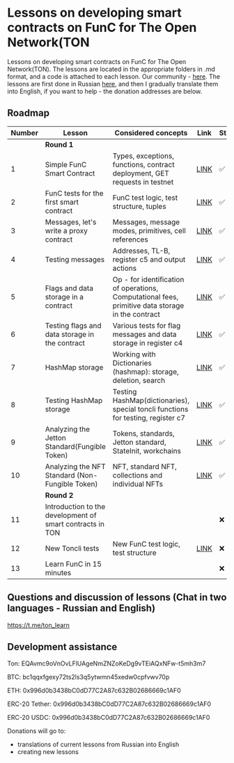 # Lessons on developing smart contracts on FunC for The Open Network(TON

Lessons on developing smart contracts on FunC for The Open Network(TON). The lessons are located in the appropriate folders in .md format, and a code is attached to each lesson. Our community - [here](https://t.me/ton_learn). The lessons are first done in Russian [here](https://github.com/romanovichim/TonFunClessons_ru/), and then I gradually translate them into English, if you want to help - the donation addresses are below.

## Roadmap
| Number | Lesson | Considered concepts | Link | Status |
| ------------- | ------------- | ------------- | ------------- | ------------- |
|| **Round 1**   ||||
| 1 | Simple FunC Smart Contract | Types, exceptions, functions, contract deployment, GET requests in testnet | [LINK](./1lesson/firstlesson.md)  | ✅  |
| 2 | FunC tests for the first smart contract  | FunC test logic, test structure, tuples  | [LINK](./2lesson/secondlesson.md) | ✅  |
| 3 | Messages, let's write a proxy contract |  Messages, message modes, primitives, cell references | [LINK](./3lesson/thirdlesson.md) | ✅  |
| 4 | Testing messages | Addresses, TL-B, register c5 and output actions |  [LINK](./4lesson/forthlesson.md) | ✅ |
| 5 | Flags and data storage in a contract | Op - for identification of operations, Computational fees, primitive data storage in the contract  | [LINK](./5lesson/fifthlesson.md) |  ✅  |
| 6 | Testing flags and data storage in the contract |  Various tests for flag messages and data storage in register c4  | [LINK](./6lesson/sixthlesson.md) |  ✅ |
| 7 | HashMap storage  | Working with Dictionaries (hashmap): storage, deletion, search  | [LINK](./7lesson/seventhlesson.md) | ✅  |
| 8 | Testing HashMap storage  | Testing HashMap(dictionaries), special toncli functions for testing, register c7  | [LINK](./8lesson/eighthlesson.md)  | ✅  |
| 9 | Analyzing the Jetton Standard(Fungible Token)  | Tokens, standards, Jetton standard, StateInit, workchains  | [LINK](./9lesson/ninthlesson.md)  | ✅  |
| 10 | Analyzing the NFT Standard (Non-Fungible Token)  |  NFT, standard NFT, collections and individual NFTs | [LINK](./10lesson/tenthlesson.md)  | ✅  |
|| **Round 2**   |||||
| 11 | Introduction to the development of smart contracts in TON | | | ❌  |
| 12 | New Toncli tests| New FunC test logic, test structure | [LINK](./11lesson/11lesson.md) | ❌  |
| 13 | Learn FunC in 15 minutes | | | ❌  |


## Questions and discussion of lessons (Chat in two languages - Russian and English)

https://t.me/ton_learn

## Development assistance

Ton:  EQAvmc9oVnOvLFlUAgeNmZNZoKeDg9vTEiAQxNFw-t5mh3m7

BTC: bc1qqxfgexy72ts2ls3q5ytwmn45xedw0cpfvwv70p

ETH: 0x996d0b3438bC0dD77C2A87c632B02686669c1AF0

ERC-20 Tether: 0x996d0b3438bC0dD77C2A87c632B02686669c1AF0

ERC-20 USDC: 0x996d0b3438bC0dD77C2A87c632B02686669c1AF0

Donations will go to:
  - translations of current lessons from Russian into English
  - creating new lessons
